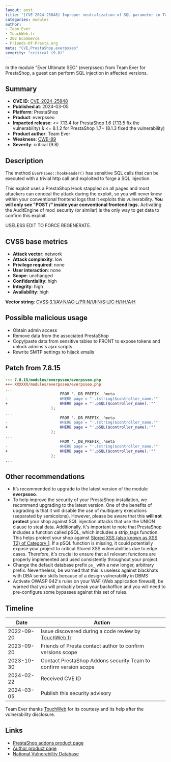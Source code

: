 ```yaml
---
layout: post
title: "[CVE-2024-25848] Improper neutralization of SQL parameter in Team Ever - Ever Ultimate SEO module for PrestaShop"
categories: modules
author:
- Team Ever
- TouchWeb.fr
- 202 Ecommerce
- Friends-Of-Presta.org
meta: "CVE,PrestaShop,everpsseo"
severity: "critical (9.8)"
---
```


In the module "Ever Ultimate SEO" (everpsseo) from Team Ever for PrestaShop, a guest can perform SQL injection in affected versions.


## Summary

* **CVE ID**: [CVE-2024-25848](https://cve.mitre.org/cgi-bin/cvename.cgi?name=CVE-2024-25848)
* **Published at**: 2024-03-05
* **Platform**: PrestaShop
* **Product**: everpsseo
* **Impacted release**: <= 7.13.4 for PrestaShop 1.6 (7.13.5 fix the vulnerability) & <= 8.1.2 for PrestaShop 1.7+ (8.1.3 fixed the vulnerability)
* **Product author**: Team Ever
* **Weakness**: [CWE-89](https://cwe.mitre.org/data/definitions/89.html)
* **Severity**: critical (9.8)

## Description

The method `EverPsSeo::hookHeader()` has sensitive SQL calls that can be executed with a trivial http call and exploited to forge a SQL injection.

This exploit uses a PrestaShop Hook stappled on all pages and most attackers can conceal the attack during the exploit, so you will never know within your conventional frontend logs that it exploits this vulnerability. **You will only see "POST /" inside your conventional frontend logs.** Activating the AuditEngine of mod_security (or similar) is the only way to get data to confirm this exploit.

USELESS EDIT TO FORCE REGENERATE.

## CVSS base metrics

* **Attack vector**: network
* **Attack complexity**: low
* **Privilege required**: none
* **User interaction**: none
* **Scope**: unchanged
* **Confidentiality**: high
* **Integrity**: high
* **Availability**: high

**Vector string**: [CVSS:3.1/AV:N/AC:L/PR:N/UI:N/S:U/C:H/I:H/A:H](https://nvd.nist.gov/vuln-metrics/cvss/v3-calculator?vector=AV:N/AC:L/PR:N/UI:N/S:U/C:H/I:H/A:H)

## Possible malicious usage

* Obtain admin access
* Remove data from the associated PrestaShop
* Copy/paste data from sensitive tables to FRONT to expose tokens and unlock admins's ajax scripts
* Rewrite SMTP settings to hijack emails


## Patch from 7.8.15

```diff
--- 7.8.15/modules/everpsseo/everpsseo.php
+++ XXXXXX/modules/everpsseo/everpsseo.php
...
                        FROM '._DB_PREFIX_.'meta
-                       WHERE page = "'.(string)$controller_name.'"'
+                       WHERE page = "'.pSQL($controller_name).'"'
                    );
...
                        FROM '._DB_PREFIX_.'meta
-                       WHERE page = "'.(string)$controller_name.'"'
+                       WHERE page = "'.pSQL($controller_name).'"'
                    );
...
                        FROM '._DB_PREFIX_.'meta
-                       WHERE page = "'.(string)$controller_name.'"'
+                       WHERE page = "'.pSQL($controller_name).'"'
                    );
...
```

## Other recommendations

* It’s recommended to upgrade to the latest version of the module **everpsseo**.
* To help improve the security of your PrestaShop installation, we recommend upgrading to the latest version. One of the benefits of upgrading is that it will disable the use of multiquery executions (separated by semicolons). However, please be aware that this **will not protect** your shop against SQL injection attacks that use the UNION clause to steal data. Additionally, it's important to note that PrestaShop includes a function called pSQL, which includes a strip_tags function. This helps protect your shop against [Stored XSS (also known as XSS T2) of Category 1](https://security.friendsofpresta.org/modules/2023/02/07/stored-xss.html). If a pSQL function is missing, it could potentially expose your project to critical Stored XSS vulnerabilities due to edge cases. Therefore, it's crucial to ensure that all relevant functions are properly implemented and used consistently throughout your project.
* Change the default database prefix `ps_` with a new longer, arbitrary prefix. Nevertheless, be warned that this is useless against blackhats with DBA senior skills because of a design vulnerability in DBMS
* Activate OWASP 942's rules on your WAF (Web application firewall), be warned that you will probably break your backoffice and you will need to pre-configure some bypasses against this set of rules.

## Timeline

| Date | Action |
|--|--|
| 2022-09-20 | Issue discovered during a code review by [TouchWeb.fr](https://www.touchweb.fr) |
| 2023-09-20 | Friends of Presta contact author to confirm versions scope |
| 2023-10-30 | Contact PrestaShop Addons security Team to confirm version scope |
| 2024-02-22 | Received CVE ID |
| 2024-03-05 | Publish this security advisory |

Team Ever thanks [TouchWeb](https://www.touchweb.fr) for its courtesy and its help after the vulnerability disclosure.

## Links

* [PrestaShop addons product page](https://addons.prestashop.com/fr/seo-referencement-naturel/39489-ever-ultimate-seo.html)
* [Author product page](https://www.team-ever.com/prestashop-ever-ultimate-seo/)
* [National Vulnerability Database](https://nvd.nist.gov/vuln/detail/CVE-2024-25848)
